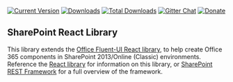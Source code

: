 [![Current Version](https://badge.fury.io/js/gd-sprest-react.svg)](https://www.npmjs.com/package/gd-sprest-react)
[![Downloads](https://img.shields.io/npm/dm/gd-sprest-react.svg)](https://www.npmjs.com/package/gd-sprest-react)
[![Total Downloads](https://img.shields.io/npm/dt/gd-sprest-react.svg)](https://www.npmjs.com/package/gd-sprest-react)
[![Gitter Chat](https://badges.gitter.im/gitterHQ/gitter.png)](https://gitter.im/gd-sprest/Lobby)
[![Donate](https://img.shields.io/badge/Donate-PayPal-green.svg)](https://paypal.me/Dattabase)

## SharePoint React Library
This library extends the [Office Fluent-UI React library](https://dev.office.com/fabric), to help create Office 365 components in SharePoint 2013/Online (Classic) environments. Reference the [React library](https://gunjandatta.github.io/extras/react) for information on this library, or [SharePoint REST Framework](https://gunjandatta.github.io) for a full overview of the framework.

